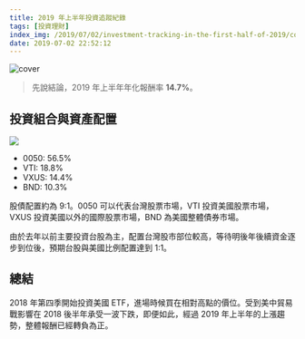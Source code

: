 ```yaml
---
title: 2019 年上半年投資追蹤紀錄
tags: [投資理財]
index_img: /2019/07/02/investment-tracking-in-the-first-half-of-2019/cover.jpg
date: 2019-07-02 22:52:12
---
```


![cover](/2019/07/02/investment-tracking-in-the-first-half-of-2019/cover.jpg)

> 先說結論，2019 年上半年年化報酬率 **14.7%**。

<!-- more -->

## 投資組合與資產配置

![](/2019/07/02/investment-tracking-in-the-first-half-of-2019/portfolio.png)


* 0050: 56.5%
* VTI: 18.8%
* VXUS: 14.4%
* BND: 10.3%

股債配置約為 9:1。0050 可以代表台灣股票市場，VTI 投資美國股票市場，VXUS 投資美國以外的國際股票市場，BND 為美國整體債券市場。

由於去年以前主要投資台股為主，配置台灣股市部位較高，等待明後年後續資金逐步到位後，預期台股與美國比例配置達到 1:1。

## 總結

2018 年第四季開始投資美國 ETF，進場時候買在相對高點的價位。受到美中貿易戰影響在 2018 後半年承受一波下跌，即便如此，經過 2019 年上半年的上漲趨勢，整體報酬已經轉負為正。
